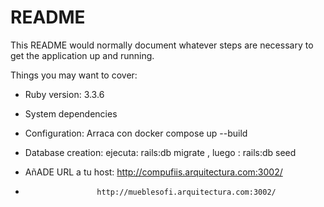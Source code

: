 # README

This README would normally document whatever steps are necessary to get the
application up and running.

Things you may want to cover:

* Ruby version: 3.3.6

* System dependencies

* Configuration: Arraca con docker compose up --build

* Database creation: ejecuta: rails:db migrate , luego : rails:db seed

* AñADE URL a tu host: http://compufiis.arquitectura.com:3002/
*                     http://mueblesofi.arquitectura.com:3002/


